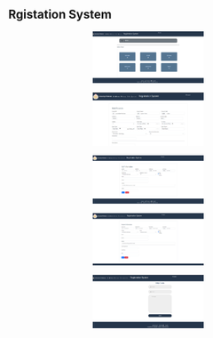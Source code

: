 ## Rgistation System

<p align="center">
<img src="img/AdminHome.png" alt="drawing" width="200"/>
</p>

<p align="center">
<img src="img/Ac.png" alt="drawing" width="200"/>
</p>

<p align="center">
<img src="img/AddStaff.png" alt="drawing" width="200"/>
</p>

<p align="center">
<img src="img/AddStudent.png" alt="drawing" width="200"/>
</p>

<p align="center">
<img src="img/Help.png" alt="drawing" width="200"/>
</p>
